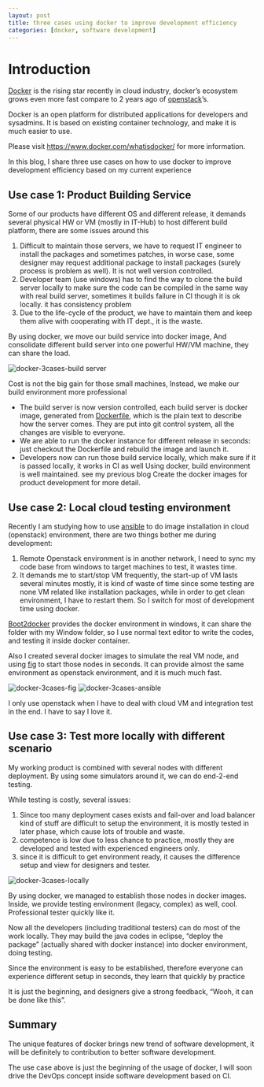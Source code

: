 ```yaml
---
layout: post
title: three cases using docker to improve development efficiency
categories: [docker, software development]
---
```

# Introduction #

[Docker](docker.com) is the rising star recently in cloud industry, docker’s ecosystem grows even more fast compare to 2 years ago of [openstack](openstack.org)’s.

Docker is an open platform for distributed applications for developers and sysadmins. It is based on existing container technology, and make it is much easier to use. 

Please visit https://www.docker.com/whatisdocker/ for more information.

In this blog, I share three use cases on how to use docker to improve development efficiency based on my current experience

## Use case 1: Product Building Service ##

Some of our products have different OS and different release, it demands several physical HW or VM (mostly in IT-Hub) to host different build platform, there are some issues around this

1. Difficult to maintain those servers, we have to request IT engineer to install the packages and sometimes patches, in worse case, some designer may request additional package to install packages (surely process is problem as well). It is not well version controlled.
2. Developer team (use windows) has to find the way to clone the build server locally to make sure the code can be compiled in the same way with real build server, sometimes it builds failure in CI though it is ok locally. it has consistency problem
3. Due to the life-cycle of the product, we have to maintain them and keep them alive with cooperating with IT dept., it is the waste. 

By using docker, we move our build service into docker image, And consolidate different build server into one powerful HW/VM machine, they can share the load. 

![docker-3cases-build server](http://www.larrycaiyu.com/blog/images/docker-3cases-1.png)

Cost is not the big gain for those small machines, Instead, we make our build environment more professional

* The build server is now version controlled, each build server is docker image, generated from [Dockerfile](https://docs.docker.com/reference/builder/), which is the plain text to describe how the server comes. They are put into git control system, all the changes are visible to everyone.
* We are able to run the docker instance for different release in seconds: just checkout the Dockerfile and rebuild the image and launch it.
* Developers now can run those build service locally, which make sure if it is passed locally, it works in CI as well
Using docker, build environment is well maintained. see my previous blog Create the docker images for product development for more detail.

## Use case 2: Local cloud testing environment ##
Recently I am studying how to use [ansible](ansible.com) to do image installation in cloud (openstack) environment, there are two things bother me during development:

1. Remote Openstack environment is in another network, I need to sync my code base from windows to target machines to test, it wastes time.
2. It demands me to start/stop VM frequently, the start-up of VM lasts several minutes mostly, it is kind of waste of time since some testing are none VM related like installation packages, while in order to get clean environment, I have to restart them.
So I switch for most of development time using docker.

[Boot2docker](boot2docker.io) provides the docker environment in windows, it can share the folder with my Window folder, so I use normal text editor to write the codes, and testing it inside docker container.

Also I created several docker images to simulate the real VM node, and using [fig](fig.sh) to start those nodes in seconds. It can provide almost the same environment as openstack environment, and it is much much fast.

![docker-3cases-fig](http://www.larrycaiyu.com/blog/images/docker-3cases-2.png)
![docker-3cases-ansible](http://www.larrycaiyu.com/blog/images/docker-3cases-3.png)

I only use openstack when I have to deal with cloud VM and integration test in the end. I have to say I love it.

## Use case 3: Test more locally with different scenario ##

My working product is combined with several nodes with different deployment. By using some simulators around it, we can do end-2-end testing.

While testing is costly, several issues:

1. Since too many deployment cases exists and fail-over and load balancer kind of stuff are difficult to setup the environment, it is mostly tested in later phase, which cause lots of trouble and waste.
2. competence is low due to less chance to practice, mostly they are developed and tested with experienced engineers only.
3. since it is difficult to get environment ready, it causes the difference setup and view for designers and tester. 

![docker-3cases-locally](http://www.larrycaiyu.com/blog/images/docker-3cases-4.png)

By using docker, we managed to establish those nodes in docker images. Inside, we provide testing environment (legacy, complex) as well, cool. Professional tester quickly like it.

Now all the developers (including traditional testers) can do most of the work locally. They may build the java codes in eclipse, “deploy the package” (actually shared with docker instance) into docker environment, doing testing.

Since the environment is easy to be established, therefore everyone can experience different setup in seconds, they learn that quickly by practice

It is just the beginning, and designers give a strong feedback, “Wooh, it can be done like this”.

## Summary ##

The unique features of docker brings new trend of software development, it will be definitely to contribution to better software development.

The use case above is just the beginning of the usage of docker, I will soon drive the DevOps concept inside software development based on CI.

